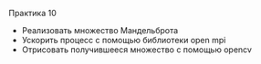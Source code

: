 Практика 10
- Реализовать множество Мандельброта
- Ускорить процесс с помощью библиотеки open mpi
- Отрисовать получившееся множество с помощью opencv
